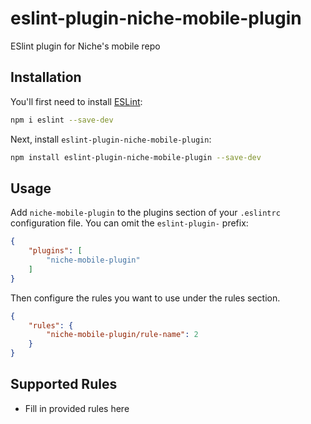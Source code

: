 # eslint-plugin-niche-mobile-plugin

ESlint plugin for Niche&#39;s mobile repo

## Installation

You'll first need to install [ESLint](https://eslint.org/):

```sh
npm i eslint --save-dev
```

Next, install `eslint-plugin-niche-mobile-plugin`:

```sh
npm install eslint-plugin-niche-mobile-plugin --save-dev
```

## Usage

Add `niche-mobile-plugin` to the plugins section of your `.eslintrc` configuration file. You can omit the `eslint-plugin-` prefix:

```json
{
    "plugins": [
        "niche-mobile-plugin"
    ]
}
```


Then configure the rules you want to use under the rules section.

```json
{
    "rules": {
        "niche-mobile-plugin/rule-name": 2
    }
}
```

## Supported Rules

* Fill in provided rules here


